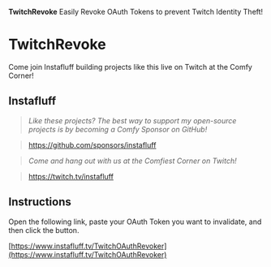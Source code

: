 **TwitchRevoke** Easily Revoke OAuth Tokens to prevent Twitch Identity Theft!

# TwitchRevoke
Come join Instafluff building projects like this live on Twitch at the Comfy Corner!

## Instafluff ##
> *Like these projects? The best way to support my open-source projects is by becoming a Comfy Sponsor on GitHub!*

> https://github.com/sponsors/instafluff

> *Come and hang out with us at the Comfiest Corner on Twitch!*

> https://twitch.tv/instafluff

## Instructions ##

Open the following link, paste your OAuth Token you want to invalidate, and then click the button.

[https://www.instafluff.tv/TwitchOAuthRevoker](https://www.instafluff.tv/TwitchOAuthRevoker)
